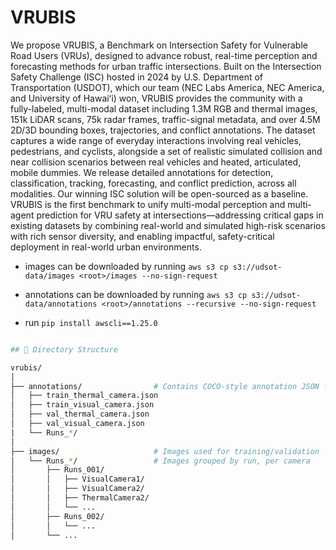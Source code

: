 # VRUBIS 

We propose VRUBIS, a Benchmark on Intersection Safety for Vulnerable Road Users (VRUs), designed to advance robust, real-time perception and forecasting methods for urban traffic intersections. Built on the Intersection Safety Challenge (ISC) hosted in 2024 by U.S. Department of Transportation (USDOT), which our team (NEC Labs America, NEC America, and University of Hawaiʻi) won, VRUBIS provides the community with a fully-labeled, multi-modal dataset including 1.3M RGB and thermal images, 151k LiDAR scans, 75k radar frames, traffic-signal metadata, and over 4.5M 2D/3D bounding boxes, trajectories, and conflict annotations. The dataset captures a wide range of everyday interactions involving real vehicles, pedestrians, and cyclists, alongside a set of realistic simulated collision and near collision scenarios between real vehicles and heated, articulated, mobile dummies. We release detailed annotations for detection, classification, tracking, forecasting, and conflict prediction, across all modalities. Our winning ISC solution will be open-sourced as a baseline. VRUBIS is the first benchmark to unify multi-modal perception and multi-agent prediction for VRU safety at intersections—addressing critical gaps in existing datasets by combining real-world and simulated high-risk scenarios with rich sensor diversity, and enabling impactful, safety-critical deployment in real-world urban environments.
- images can be downloaded by running `aws s3 cp s3://udsot-data/images <root>/images --no-sign-request`
- annotations can be downloaded by running `aws s3 cp s3://udsot-data/annotations <root>/annotations --recursive --no-sign-request`

- run `pip install awscli==1.25.0`

```bash

## 📁 Directory Structure

vrubis/
│
├── annotations/                # Contains COCO-style annotation JSON files and other data which is relevant for the task
│   ├── train_thermal_camera.json
│   ├── train_visual_camera.json
│   ├── val_thermal_camera.json
│   ├── val_visual_camera.json
|   └── Runs_*/
│
├── images/                     # Images used for training/validation
│   └── Runs_*/                 # Images grouped by run, per camera
│       ├── Runs_001/
│       │   ├── VisualCamera1/
│       │   ├── VisualCamera2/
│       │   ├── ThermalCamera2/
│       │   └── ...
│       ├── Runs_002/
│       │   └── ...
│       └── ...

```